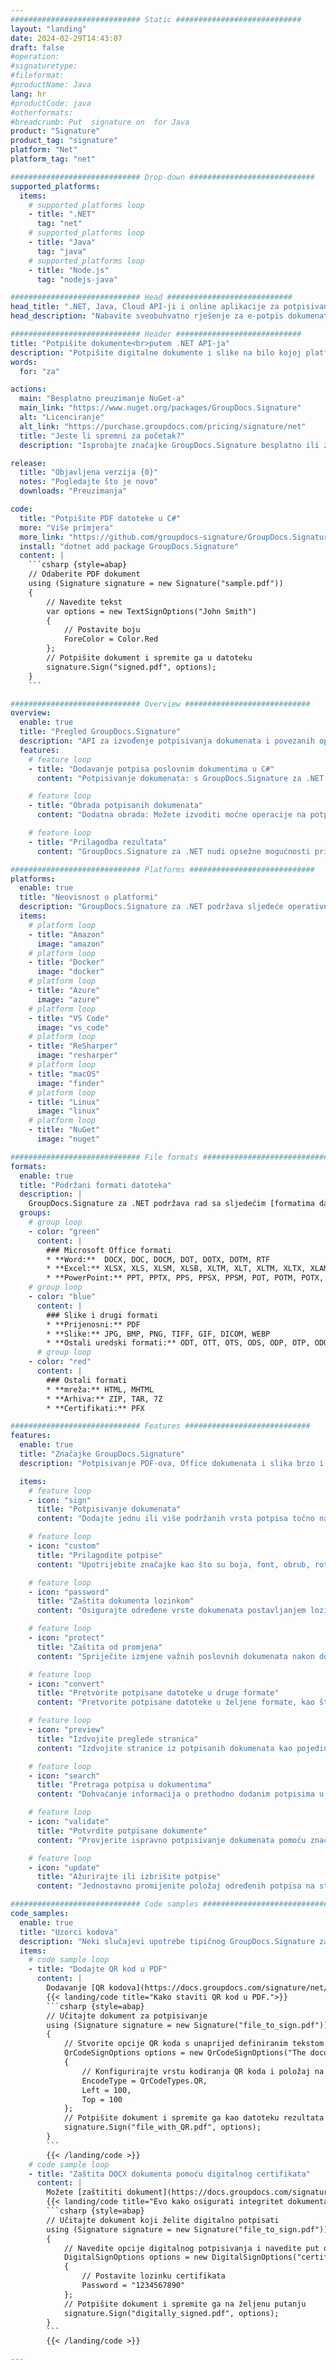 ```yaml
---
############################# Static ############################
layout: "landing"
date: 2024-02-29T14:43:07
draft: false
#operation: 
#signaturetype: 
#fileformat: 
#productName: Java
lang: hr
#productCode: java
#otherformats: 
#breadcrumb: Put  signature on  for Java
product: "Signature"
product_tag: "signature"
platform: "Net"
platform_tag: "net"

############################# Drop-down ############################
supported_platforms:
  items:
    # supported_platforms loop
    - title: ".NET"
      tag: "net"
    # supported_platforms loop
    - title: "Java"
      tag: "java"
    # supported_platforms loop
    - title: "Node.js"
      tag: "nodejs-java"

############################# Head ############################
head_title: ".NET, Java, Cloud API-ji i online aplikacije za potpisivanje dokumenata"
head_description: "Nabavite sveobuhvatno rješenje za e-potpis dokumenata za .NET, Java i aplikacije temeljene na oblaku. Potpišite uobičajene formate dokumenata na mreži koristeći jednostavnu značajku povlačenja i ispuštanja"

############################# Header ############################
title: "Potpišite dokumente<br>putem .NET API-ja"
description: "Potpišite digitalne dokumente i slike na bilo kojoj platformi koristeći naše fleksibilne API-je i rješenja temeljena na aplikacijama za programere i krajnje korisnike."
words:
  for: "za"

actions:
  main: "Besplatno preuzimanje NuGet-a"
  main_link: "https://www.nuget.org/packages/GroupDocs.Signature"
  alt: "Licenciranje"
  alt_link: "https://purchase.groupdocs.com/pricing/signature/net"
  title: "Jeste li spremni za početak?"
  description: "Isprobajte značajke GroupDocs.Signature besplatno ili zatražite licencu"

release:
  title: "Objavljena verzija {0}"
  notes: "Pogledajte što je novo"
  downloads: "Preuzimanja"

code:
  title: "Potpišite PDF datoteke u C#"
  more: "Više primjera"
  more_link: "https://github.com/groupdocs-signature/GroupDocs.Signature-for-.NET"
  install: "dotnet add package GroupDocs.Signature"
  content: |
    ```csharp {style=abap}   
    // Odaberite PDF dokument
    using (Signature signature = new Signature("sample.pdf"))
    {
        // Navedite tekst
        var options = new TextSignOptions("John Smith")
        {
            // Postavite boju
            ForeColor = Color.Red
        };
        // Potpišite dokument i spremite ga u datoteku
        signature.Sign("signed.pdf", options);
    }
    ```

############################# Overview ############################
overview:
  enable: true
  title: "Pregled GroupDocs.Signature"
  description: "API za izvođenje potpisivanja dokumenata i povezanih operacija u .NET aplikacijama"
  features:
    # feature loop
    - title: "Dodavanje potpisa poslovnim dokumentima u C#"
      content: "Potpisivanje dokumenata: s GroupDocs.Signature za .NET možete dodati različite vrste potpisa, kao što su tekst, slike, crtični kodovi i digitalni certifikati, u PDF i Office dokumente. Ovaj API omogućuje potpisivanje dokumenata s gotovo svim vrstama podataka, uključujući skrivene metapodatke."

    # feature loop
    - title: "Obrada potpisanih dokumenata"
      content: "Dodatna obrada: Možete izvoditi moćne operacije na potpisanim dokumentima pomoću GroupDocs.Signature. To uključuje traženje postojećih potpisa unutar poslovnih dokumenata i njihovu provjeru pomoću posebnih kriterija. Osim toga, možete dohvatiti informacije o dokumentu i pregledati stranice putem ovog .NET API-ja."

    # feature loop
    - title: "Prilagodba rezultata"
      content: "GroupDocs.Signature za .NET nudi opsežne mogućnosti prilagodbe. Potpise možete precizno pozicionirati bilo gdje na stranici dokumenta i prilagoditi njihov izgled pomoću raznih postavki. Nadalje, ovaj API podržava spremanje obrađenih dokumenata u širokom rasponu podržanih formata."

############################# Platforms ############################
platforms:
  enable: true
  title: "Neovisnost o platformi"
  description: "GroupDocs.Signature za .NET podržava sljedeće operativne sustave, okvire i upravitelje paketa"
  items:
    # platform loop
    - title: "Amazon"
      image: "amazon"
    # platform loop
    - title: "Docker"
      image: "docker"
    # platform loop
    - title: "Azure"
      image: "azure"
    # platform loop
    - title: "VS Code"
      image: "vs_code"
    # platform loop
    - title: "ReSharper"
      image: "resharper"
    # platform loop
    - title: "macOS"
      image: "finder"
    # platform loop
    - title: "Linux"
      image: "linux"
    # platform loop
    - title: "NuGet"
      image: "nuget"

############################# File formats ############################
formats:
  enable: true
  title: "Podržani formati datoteka"
  description: |
    GroupDocs.Signature za .NET podržava rad sa sljedećim [formatima datoteka](https://docs.groupdocs.com/signature/net/supported-document-formats/).
  groups:
    # group loop
    - color: "green"
      content: |
        ### Microsoft Office formati
        * **Word:**  DOCX, DOC, DOCM, DOT, DOTX, DOTM, RTF
        * **Excel:** XLSX, XLS, XLSM, XLSB, XLTM, XLT, XLTM, XLTX, XLAM, SXC, SpreadsheetML
        * **PowerPoint:** PPT, PPTX, PPS, PPSX, PPSM, POT, POTM, POTX, PPTM
    # group loop
    - color: "blue"
      content: |
        ### Slike i drugi formati
        * **Prijenosni:** PDF
        * **Slike:** JPG, BMP, PNG, TIFF, GIF, DICOM, WEBP
        * **Ostali uredski formati:** ODT, OTT, OTS, ODS, ODP, OTP, ODG
      # group loop
    - color: "red"
      content: |
        ### Ostali formati
        * **mreža:** HTML, MHTML
        * **Arhiva:** ZIP, TAR, 7Z
        * **Certifikati:** PFX

############################# Features ############################
features:
  enable: true
  title: "Značajke GroupDocs.Signature"
  description: "Potpisivanje PDF-ova, Office dokumenata i slika brzo i točno"

  items:
    # feature loop
    - icon: "sign"
      title: "Potpisivanje dokumenata"
      content: "Dodajte jednu ili više podržanih vrsta potpisa točno na bilo koje određeno mjesto u poslovnim dokumentima."

    # feature loop
    - icon: "custom"
      title: "Prilagodite potpise"
      content: "Upotrijebite značajke kao što su boja, font, obrub, rotacija itd. za konfiguraciju izgleda potpisa."

    # feature loop
    - icon: "password"
      title: "Zaštita dokumenta lozinkom"
      content: "Osigurajte određene vrste dokumenata postavljanjem lozinke nakon potpisivanja."

    # feature loop
    - icon: "protect"
      title: "Zaštita od promjena"
      content: "Spriječite izmjene važnih poslovnih dokumenata nakon dodavanja potpisa digitalnim certifikatom."

    # feature loop
    - icon: "convert"
      title: "Pretvorite potpisane datoteke u druge formate"
      content: "Pretvorite potpisane datoteke u željene formate, kao što je spremanje Word dokumenta kao PDF."

    # feature loop
    - icon: "preview"
      title: "Izdvojite preglede stranica"
      content: "Izdvojite stranice iz potpisanih dokumenata kao pojedinačne slike za buduću obradu."

    # feature loop
    - icon: "search"
      title: "Pretraga potpisa u dokumentima"
      content: "Dohvaćanje informacija o prethodno dodanim potpisima u određenim dokumentima."

    # feature loop
    - icon: "validate"
      title: "Potvrdite potpisane dokumente"
      content: "Provjerite ispravno potpisivanje dokumenata pomoću značajki provjere valjanosti."

    # feature loop
    - icon: "update"
      title: "Ažurirajte ili izbrišite potpise"
      content: "Jednostavno promijenite položaj određenih potpisa na stranici, izmijenite njihov tekst ili ih izbrišite bez ikakvih problema."

############################# Code samples ############################
code_samples:
  enable: true
  title: "Uzorci kodova"
  description: "Neki slučajevi upotrebe tipičnog GroupDocs.Signature za .NET operacije"
  items:
    # code sample loop
    - title: "Dodajte QR kod u PDF"
      content: |
        Dodavanje [QR kodova](https://docs.groupdocs.com/signature/net/esign-document-with-qr-code-signature/) određenim stranicama PDF dokumenata može poboljšati poslovne procese. Ispod je primjer kako dodati QR kod pomoću GroupDocs.Signature.
        {{< landing/code title="Kako staviti QR kod u PDF.">}}
        ```csharp {style=abap}
        // Učitajte dokument za potpisivanje
        using (Signature signature = new Signature("file_to_sign.pdf"))
        {
            // Stvorite opcije QR koda s unaprijed definiranim tekstom
            QrCodeSignOptions options = new QrCodeSignOptions("The document is approved by John Smith")
            {
                // Konfigurirajte vrstu kodiranja QR koda i položaj na stranici
                EncodeType = QrCodeTypes.QR,
                Left = 100,
                Top = 100
            };
            // Potpišite dokument i spremite ga kao datoteku rezultata
            signature.Sign("file_with_QR.pdf", options);
        }
        ```
        {{< /landing/code >}}
    # code sample loop
    - title: "Zaštita DOCX dokumenta pomoću digitalnog certifikata"
      content: |
        Možete [zaštititi dokument](https://docs.groupdocs.com/signature/net/esign-document-with-digital-signature/) pomoću osobnih ili korporativnih potpisa pohranjenih kao digitalni certifikati. Takvi zaštićeni dokumenti ne mogu se mijenjati bez poništavanja potpisa.
        {{< landing/code title="Evo kako osigurati integritet dokumenta.">}}
        ```csharp {style=abap}   
        // Učitajte dokument koji želite digitalno potpisati
        using (Signature signature = new Signature("file_to_sign.pdf"))
        {
            // Navedite opcije digitalnog potpisivanja i navedite put do datoteke certifikata
            DigitalSignOptions options = new DigitalSignOptions("certificate.pfx")
            {
                // Postavite lozinku certifikata
                Password = "1234567890"
            };
            // Potpišite dokument i spremite ga na željenu putanju
            signature.Sign("digitally_signed.pdf", options);
        }
        ```
        {{< /landing/code >}}

---
```

